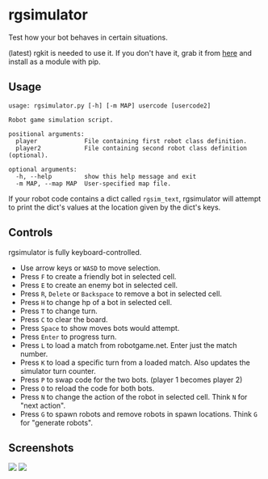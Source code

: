 rgsimulator
===========

Test how your bot behaves in certain situations.

(latest) rgkit is needed to use it. If you don't have it, grab it from [here](https://github.com/WhiteHalmos/rgkit) and install as a module with pip.

Usage
----

    usage: rgsimulator.py [-h] [-m MAP] usercode [usercode2]

    Robot game simulation script.

    positional arguments:
      player             File containing first robot class definition.
      player2            File containing second robot class definition (optional).

    optional arguments:
      -h, --help         show this help message and exit
      -m MAP, --map MAP  User-specified map file.

If your robot code contains a dict called `rgsim_text`, rgsimulator will attempt to print the dict's values at the location given by the dict's keys.

Controls
----

rgsimulator is fully keyboard-controlled.

* Use arrow keys or `WASD` to move selection.
* Press `F` to create a friendly bot in selected cell.
* Press `E` to create an enemy bot in selected cell.
* Press `R`, `Delete` or `Backspace` to remove a bot in selected cell.
* Press `H` to change hp of a bot in selected cell.
* Press `T` to change turn.
* Press `C` to clear the board.
* Press `Space` to show moves bots would attempt.
* Press `Enter` to progress turn.
* Press `L` to load a match from robotgame.net. Enter just the match number.
* Press `K` to load a specific turn from a loaded match. Also updates the simulator turn counter.
* Press `P` to swap code for the two bots. (player 1 becomes player 2)
* Press `O` to reload the code for both bots.
* Press `N` to change the action of the robot in selected cell. Think `N` for "next action".
* Press `G` to spawn robots and remove robots in spawn locations. Think `G` for "generate robots".

Screenshots
----

![](http://i.imgur.com/SNT2dUN.png)
![](http://i.imgur.com/RN8KntI.png)

